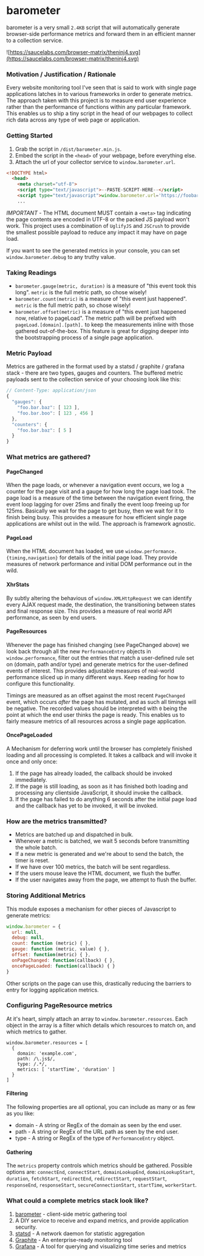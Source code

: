 # barometer

barometer is a very small `2.4KB` script that will automatically generate browser-side performance metrics and forward them in an efficient manner to a collection service.

![https://saucelabs.com/browser-matrix/theninj4.svg](https://saucelabs.com/browser-matrix/theninj4.svg)

### Motivation / Justification / Rationale

Every website monitoring tool I've seen that is said to work with single page applications latches in to various frameworks in order to generate metrics. The approach taken with this project is to measure end user experience rather than the performance of functions within any particular framework. This enables us to ship a tiny script in the head of our webpages to collect rich data across any type of web page or application.

### Getting Started

1. Grab the script in `/dist/barometer.min.js`.
2. Embed the script in the `<head>` of your webpage, before everything else.
3. Attach the url of your collector service to `window.barometer.url`.

```html
<!DOCTYPE html>
  <head>
    <meta charset="utf-8">
    <script type="text/javascript">--PASTE-SCRIPT-HERE--</script>
    <script type="text/javascript">window.barometer.url='https://foobar'</script>
    ...
```

*IMPORTANT* - The HTML document MUST contain a `<meta>` tag indicating the page contents are encoded in UTF-8 or the packed JS payload won't work. This project uses a combination of `UglifyJS` and `JSCrush` to provide the smallest possible payload to reduce any impact it may have on page load.

If you want to see the generated metrics in your console, you can set `window.barometer.debug` to any truthy value.

### Taking Readings

* `barometer.gauge(metric, duration)` is a measure of "this event took this long". `metric` is the full metric path, so chose wisely!
* `barometer.count(metric)` is a measure of "this event just happened". `metric` is the full metric path, so chose wisely!
* `barometer.offset(metric)` is a measure of "this event just happened now, relative to pageLoad". The metric path will be prefixed with `pageLoad.[domain].[path].` to keep the measurements inline with those gathered out-of-the-box. This feature is great for digging deeper into the bootstrapping process of a single page application.

### Metric Payload

Metrics are gathered in the format used by a statsd / graphite / grafana stack - there are two types, gauges and counters. The buffered metric payloads sent to the collection service of your choosing look like this:
```javascript
// Content-Type: application/json
{
  "gauges": {
    "foo.bar.baz": [ 123 ],
    "foo.bar.boo": [ 123 , 456 ]
  },
  "counters": {
    "foo.bar.baz": [ 5 ]
  }
}
```

### What metrics are gathered?

#### PageChanged
When the page loads, or whenever a navigation event occurs, we log a counter for the page visit and a gauge for how long the page load took. The page load is a measure of the time between the navigation event firing, the event loop lagging for over 25ms and finally the event loop freeing up for 125ms. Basically we wait for the page to get busy, then we wait for it to finish being busy. This provides a measure for how efficient single page applications are whilst out in the wild. The approach is framework agnostic.

#### PageLoad
When the HTML document has loaded, we use `window.performance.{timing,navigation}` for details of the initial page load. They provide measures of network performance and initial DOM performance out in the wild.

#### XhrStats
By subtly altering the behavious of `window.XMLHttpRequest` we can identify every AJAX request made, the destination, the transitioning between states and final response size. This provides a measure of real world API performance, as seen by end users.

#### PageResources
Whenever the page has finished changing (see PageChanged above) we look back through all the new `PerformanceEntry` objects in `window.performance`, filter out the entries that match a user-defined rule set on (domain, path and/or type) and generate metrics for the user-defined events of interest. This provides adjustable measures of real-world performance sliced up in many different ways. Keep reading for how to configure this functionality.

Timings are measured as an offset against the most recent `PageChanged` event, which occurs *after* the page has mutated, and as such all timings will be negative. The recorded values should be interpreted with `0` being the point at which the end user thinks the page is ready. This enables us to fairly measure metrics of all resources across a single page application.

#### OncePageLoaded
A Mechanism for deferring work until the browser has completely finished loading and all processing is completed. It takes a callback and will invoke it once and only once:

1. If the page has already loaded, the callback should be invoked immediately.
2. If the page is still loading, as soon as it has finished both loading and processing any clientside JavaScript, it should invoke the callback.
3. If the page has failed to do anything 6 seconds after the initial page load and the callback has yet to be invoked, it will be invoked.


### How are the metrics transmitted?

* Metrics are batched up and dispatched in bulk.
* Whenever a metric is batched, we wait 5 seconds before transmitting the whole batch.
* If a new metric is generated and we're about to send the batch, the timer is reset.
* If we have over 100 metrics, the batch will be sent regardless.
* If the users mouse leave the HTML document, we flush the buffer.
* If the user navigates away from the page, we attempt to flush the buffer.

### Storing Additional Metrics

This module exposes a mechanism for other pieces of Javascript to generate metrics:
```javascript
window.barometer = {
  url: null,
  debug: null,
  count: function (metric) { },
  gauge: function (metric, value) { },
  offset: function(metric) { },
  onPageChanged: function(callback) { },
  oncePageLoaded: function(callback) { }
}
```
Other scripts on the page can use this, drastically reducing the barriers to entry for logging application metrics.

### Configuring PageResource metrics

At it's heart, simply attach an array to `window.barometer.resources`. Each object in the array is a filter which details which resources to match on, and which metrics to gather.

```
window.barometer.resources = [
  {
    domain: 'example.com',
    path: /\.js$/,
    type: /.*/,
    metrics: [ 'startTime', 'duration' ]
  }
]
```

#### Filtering

The following properties are all optional, you can include as many or as few as you like:

 * domain - A string or RegEx of the domain as seen by the end user.
 * path - A string or RegEx of the URL path as seen by the end user.
 * type - A string or RegEx of the type of `PerformanceEntry` object.

#### Gathering

The `metrics` property controls which metrics should be gathered. Possible options are: `connectEnd`, `connectStart`, `domainLookupEnd`, `domainLookupStart`, `duration`, `fetchStart`, `redirectEnd`, `redirectStart`, `requestStart`, `responseEnd`, `responseStart`, `secureConnectionStart`, `startTime`, `workerStart`.

### What could a complete metrics stack look like?

1. [barometer](https://github.com/holidayextras/barometer) - client-side metric gathering tool
2. A DIY service to receive and expand metrics, and provide application security.
3. [statsd](https://github.com/etsy/statsd) - A network daemon for statistic aggregation
4. [Graphite](https://graphiteapp.org/#gettingStarted) - An enterprise-ready monitoring tool
5. [Grafana](http://grafana.org/) - A tool for querying and visualizing time series and metrics
